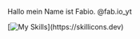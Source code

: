 Hallo mein Name ist Fabio. @fab.io_yt

[![My Skills]([https://skillicons.dev/icons?i=html,css,sass,tailwind,js,ts,angular,svelte,py,github,nodejs,postman,docker,visualstudio,vscode,eclipse,express,mysql,cpp,cs,dotnet&perline=6](https://skillicons.dev/icons?i=html,css,js,ts,py,cs,php,nodejs,angular,react,dotnet,express,mongodb,mysql,firebase,docker,cloudflare,git,github,gitlab,linux,vscode,postman,figma,xd,ai,wordpress,sass))](https://skillicons.dev)
